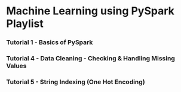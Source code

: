 # Machine Learning using PySpark Playlist

### Tutorial 1 - Basics of PySpark
### Tutorial 4 - Data Cleaning - Checking & Handling Missing Values
### Tutorial 5 - String Indexing (One Hot Encoding)
